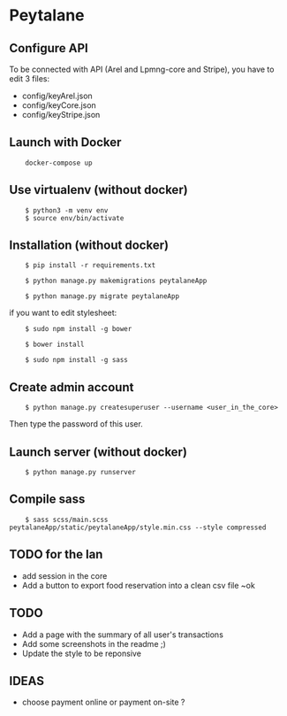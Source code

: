 Peytalane
=========

Configure API
-------------

To be connected with API (Arel and Lpmng-core and Stripe), you have to edit 3 files:
 * config/keyArel.json
 * config/keyCore.json
 * config/keyStripe.json

Launch with Docker
-----------------

```
	docker-compose up
```



Use virtualenv (without docker)
--------------
```
    $ python3 -m venv env
    $ source env/bin/activate
```


Installation (without docker)
------------

```
    $ pip install -r requirements.txt
```

```
    $ python manage.py makemigrations peytalaneApp
```

```
    $ python manage.py migrate peytalaneApp
```

if you want to edit stylesheet:

```
    $ sudo npm install -g bower
```

```
    $ bower install
```

```
    $ sudo npm install -g sass
```



Create admin account
--------------------

```
    $ python manage.py createsuperuser --username <user_in_the_core>
```
Then type the password of this user.

Launch server (without docker)
-------------

```batch
    $ python manage.py runserver
```

Compile sass
------------
```
    $ sass scss/main.scss peytalaneApp/static/peytalaneApp/style.min.css --style compressed
```

TODO for the lan
----------------
* add session in the core
* Add a button to export food reservation into a clean csv file ~ok

TODO
----
* Add a page with the summary of all user's transactions
* Add some screenshots in the readme ;)
* Update the style to be reponsive

IDEAS
-----
* choose payment online or payment on-site ? 

